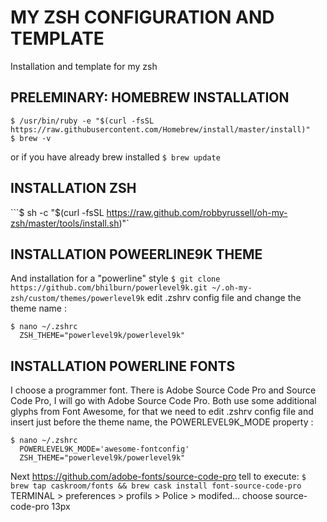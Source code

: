 # MY ZSH CONFIGURATION AND TEMPLATE
Installation and template for my zsh

## PRELEMINARY: HOMEBREW INSTALLATION
```
$ /usr/bin/ruby -e "$(curl -fsSL https://raw.githubusercontent.com/Homebrew/install/master/install)"
$ brew -v
```
or if you have already brew installed
```$ brew update```

## INSTALLATION ZSH
```$ sh -c "$(curl -fsSL https://raw.github.com/robbyrussell/oh-my-zsh/master/tools/install.sh)"`

## INSTALLATION POWEERLINE9K THEME
And installation for a "powerline" style
`$ git clone https://github.com/bhilburn/powerlevel9k.git ~/.oh-my-zsh/custom/themes/powerlevel9k`
edit .zshrv config file and change the theme name : 
```
$ nano ~/.zshrc
  ZSH_THEME="powerlevel9k/powerlevel9k"
```

## INSTALLATION POWERLINE FONTS
I choose a programmer font. There is Adobe Source Code Pro and Source Code Pro, I will go with Adobe Source Code Pro. Both use some additional glyphs from Font Awesome, for that we need to edit .zshrv config file and insert just before the theme name, the POWERLEVEL9K_MODE property : 
```
$ nano ~/.zshrc
  POWERLEVEL9K_MODE='awesome-fontconfig'
  ZSH_THEME="powerlevel9k/powerlevel9k"
```
Next https://github.com/adobe-fonts/source-code-pro tell to execute:
`$ brew tap caskroom/fonts && brew cask install font-source-code-pro`
TERMINAL > preferences > profils > Police > modifed...
choose source-code-pro   13px
